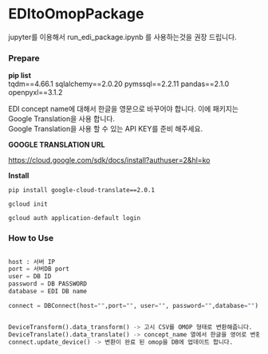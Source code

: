 # EDItoOmopPackage
  
jupyter를 이용해서 run_edi_package.ipynb 를 사용하는것을 권장 드립니다.  

### Prepare  
**pip list**  
tqdm==4.66.1
sqlalchemy==2.0.20
pymssql==2.2.11
pandas==2.1.0
openpyxl==3.1.2


EDI concept name에 대해서 한글을 영문으로 바꾸어야 합니다. 이에 패키지는 Google Translation을 사용 합니다.  
Google Translation을 사용 할 수 있는 API KEY를 준비 해주세요. 

**GOOGLE TRANSLATION URL**  
  
https://cloud.google.com/sdk/docs/install?authuser=2&hl=ko  

**Install**  
  
`pip install google-cloud-translate==2.0.1`  
  
`gcloud init`  
  
`gcloud auth application-default login`  

### How to Use 

``` python

host : 서버 IP
port = 서버DB port
user = DB ID
password = DB PASSWORD
database = EDI DB name

connect = DBConnect(host="",port="", user="", password="",database="")


DeviceTransform().data_transform() -> 고시 CSV를 OMOP 형태로 변환해줍니다.
DeviceTranslate().data_translate() -> concept_name 열에서 한글을 영어로 변환해줍니다. (translation csv 저장 후 concept_synonym에 변환)
connect.update_device() -> 변환이 완료 된 omop을 DB에 업데이트 합니다.

```
